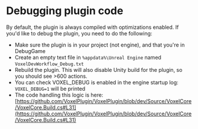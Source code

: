 # Debugging plugin code

By default, the plugin is always compiled with optimizations enabled. If you'd like to debug the plugin, you need to do the following:

* Make sure the plugin is in your project (not engine), and that you're in DebugGame
* Create an empty text file in `%appdata%\Unreal Engine` named `VoxelDevWorkflow_Debug.txt`
* Rebuild the plugin. This will also disable Unity build for the plugin, so you should see >600 actions.
* You can check VOXEL\_DEBUG is enabled in the engine startup log: `VOXEL_DEBUG=1` will be printed
* The code handling this logic is here: [https://github.com/VoxelPlugin/VoxelPlugin/blob/dev/Source/VoxelCore/VoxelCore.Build.cs#L31](https://github.com/VoxelPlugin/VoxelPlugin/blob/dev/Source/VoxelCore/VoxelCore.Build.cs#L31)
